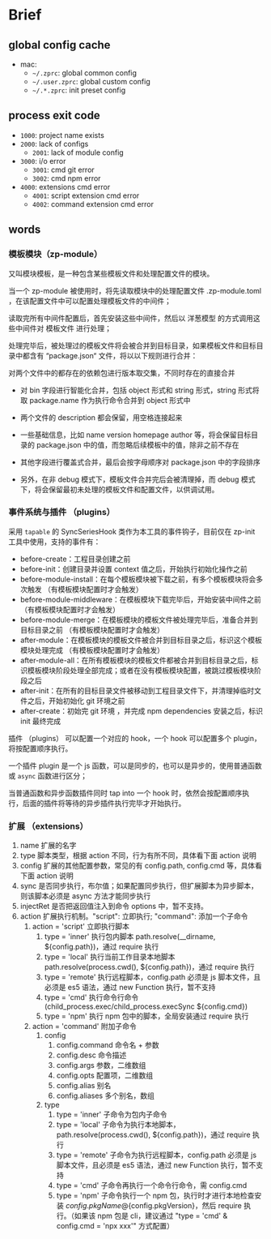 # Brief

## global config cache

- mac:
  - `~/.zprc`: global common config
  - `~/.user.zprc`: global custom config
  - `~/.*.zprc`: init preset config

## process exit code

- `1000`: project name exists
- `2000`: lack of configs
  - `2001`: lack of module config
- `3000`: i/o error
  - `3001`: cmd git error
  - `3002`: cmd npm error
- `4000`: extensions cmd error
  - `4001`: script extension cmd error
  - `4002`: command extension cmd error

## words

### 模板模块（zp-module）

又叫模块模板，是一种包含某些模板文件和处理配置文件的模块。

当一个 zp-module 被使用时，将先读取模块中的处理配置文件 .zp-module.toml ，在该配置文件中可以配置处理模板文件的中间件；

读取完所有中间件配置后，首先安装这些中间件，然后以 洋葱模型 的方式调用这些中间件对 模板文件 进行处理；

处理完毕后，被处理过的模板文件将会被合并到目标目录，如果模板文件和目标目录中都含有 “package.json“ 文件，将以以下规则进行合并：

对两个文件中的都存在的依赖包进行版本取交集，不同时存在的直接合并

- 对 bin 字段进行智能化合并，包括 object 形式和 string 形式，string 形式将取 package.name 作为执行命令合并到 object 形式中

- 两个文件的  description 都会保留，用空格连接起来

- 一些基础信息，比如 name version homepage author 等，将会保留目标目录的 package.json 中的值，而忽略后续模板中的值，除非之前不存在

- 其他字段进行覆盖式合并，最后会按字母顺序对 package.json 中的字段排序

- 另外，在非 debug 模式下，模板文件合并完后会被清理掉，而 debug 模式下，将会保留最初未处理的模板文件和配置文件，以供调试用。

### 事件系统与插件 （plugins）

采用 `tapable` 的 SyncSeriesHook 类作为本工具的事件钩子，目前仅在 zp-init 工具中使用，支持的事件有：

- before-create：工程目录创建之前
- before-init：创建目录并设置 context 值之后，开始执行初始化操作之前
- before-module-install：在每个模板模块被下载之前，有多个模板模块将会多次触发 （有模板模块配置时才会触发）
- before-module-middleware：在模板模块下载完毕后，开始安装中间件之前 （有模板模块配置时才会触发）
- before-module-merge：在模板模块的模板文件被处理完毕后，准备合并到目标目录之前 （有模板模块配置时才会触发）
- after-module：在模板模块的模板文件被合并到目标目录之后，标识这个模板模块处理完成 （有模板模块配置时才会触发）
- after-module-all：在所有模板模块的模板文件都被合并到目标目录之后，标识模板模块阶段处理全部完成；或者在没有模板模块配置，被跳过模板模块阶段之后
- after-init：在所有的目标目录文件被移动到工程目录文件下，并清理掉临时文件之后，开始初始化 git 环境之前
- after-create：初始完 git 环境 ，并完成 npm dependencies 安装之后，标识 init 最终完成

插件 （plugins） 可以配置一个对应的 hook，一个 hook 可以配置多个 plugin，将按配置顺序执行。

一个插件 plugin 是一个 js 函数，可以是同步的，也可以是异步的，使用普通函数或 `async` 函数进行区分；

当普通函数和异步函数插件同时 tap into 一个 hook 时，依然会按配置顺序执行，后面的插件将等待的异步插件执行完毕才开始执行。

### 扩展 （extensions）

1. name 扩展的名字
1. type 脚本类型，根据 action 不同，行为有所不同，具体看下面 action 说明
1. config 扩展的其他配置参数，常见的有 config.path, config.cmd 等，具体看下面 action 说明
1. sync 是否同步执行，布尔值；如果配置同步执行，但扩展脚本为异步脚本，则该脚本必须是 async 方法才能同步执行
1. injectRet 是否把返回值注入到命令 options 中，暂不支持。
1. action 扩展执行机制。"script": 立即执行; "command": 添加一个子命令
    1. action = 'script' 立即执行脚本
        1. type = 'inner' 执行包内脚本 path.resolve(__dirname, ${config.path})，通过 require 执行
        1. type = 'local' 执行当前工作目录本地脚本 path.resolve(process.cwd(), ${config.path})，通过 require 执行
        1. type = 'remote' 执行远程脚本，config.path 必须是 js 脚本文件，且必须是 es5 语法，通过 new Function 执行，暂不支持
        1. type = 'cmd' 执行命令行命令 (child_process.exec/child_process.execSync ${config.cmd})
        1. type = 'npm' 执行 npm 包中的脚本，全局安装通过 require 执行
    1. action = 'command' 附加子命令
        1. config
            1. config.command 命令名 + 参数
            1. config.desc 命令描述
            1. config.args 参数，二维数组
            1. config.opts 配置项，二维数组
            1. config.alias 别名
            1. config.aliases 多个别名，数组
        1. type
            1. type = 'inner' 子命令为包内子命令
            1. type = 'local' 子命令为执行本地脚本，path.resolve(process.cwd(), ${config.path})，通过 require 执行
            1. type = 'remote' 子命令为执行远程脚本，config.path 必须是 js 脚本文件，且必须是 es5 语法，通过 new Function 执行，暂不支持
            1. type = 'cmd' 子命令再执行一个命令行命令，需 config.cmd
            1. type = 'npm' 子命令执行一个 npm 包，执行时才进行本地检查安装 ${config.pkgName}@${config.pkgVersion}，然后 require 执行。（如果该 npm 包是 cli，建议通过 "type = 'cmd' & config.cmd = 'npx xxx'" 方式配置）
